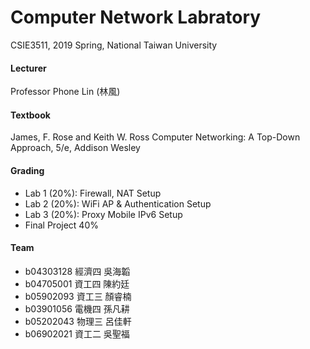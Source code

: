 # Computer Network Labratory

CSIE3511, 2019 Spring, National Taiwan University

#### Lecturer

Professor Phone Lin (林風)

#### Textbook

James, F. Rose and Keith W. Ross Computer Networking: A Top-Down Approach, 5/e, Addison Wesley 

#### Grading

- Lab 1 (20%): Firewall, NAT Setup
- Lab 2 (20%): WiFi AP & Authentication Setup
- Lab 3 (20%): Proxy Mobile IPv6 Setup
- Final Project 40%

#### Team

- b04303128 經濟四 吳海韜 
- b04705001 資工四 陳約廷 
- b05902093 資工三 顏睿楠 
- b03901056 電機四 孫凡耕 
- b05202043 物理三 呂佳軒 
- b06902021 資工二 吳聖福 

